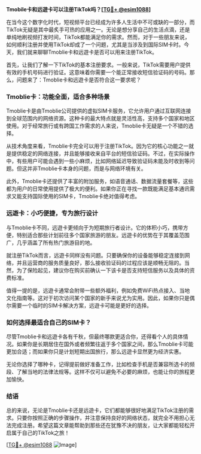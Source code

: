 **Tmobile卡和远遊卡可以注册TikTok吗？[[TG💪+ @esim1088](https://t.me/s/esim1088)]**

在当今这个数字化时代，短视频平台已经成为许多人生活中不可或缺的一部分，而TikTok无疑是其中最炙手可热的应用之一。无论是想分享自己的生活点滴，还是单纯地刷视频打发时间，TikTok都能满足你的需求。然而，对于一些朋友来说，如何顺利注册并使用TikTok却成了一个问题，尤其是当涉及到国际SIM卡时。今天，我们就来聊聊Tmoblie卡和远遊卡是否可以用来注册TikTok。

首先，让我们了解一下TikTok的基本注册要求。一般来说，TikTok需要用户提供有效的手机号码进行验证。这意味着你需要一个能正常接收短信验证码的号码。那么，问题来了：Tmoblie卡和远遊卡是否符合这一要求呢？

### Tmoblie卡：功能全面，适合多种场景

Tmoblie卡是由Tmoblie公司提供的虚拟SIM卡服务，它允许用户通过互联网连接到全球范围内的网络资源。这种卡的最大特点就是灵活性高，支持多个国家和地区使用。对于经常旅行或有跨国工作需求的人来说，Tmoblie卡无疑是一个不错的选择。

从技术角度来看，Tmoblie卡完全可以用于注册TikTok。因为它的核心功能之一就是提供稳定的网络连接，并且能够接收来自平台的短信验证码。不过，在实际操作中，有些用户可能会遇到一些小麻烦，比如网络延迟导致验证码未能及时收到等问题。但这并非Tmoblie卡本身的问题，而是与网络环境有关。

此外，Tmoblie卡还提供了丰富的附加服务，如语音通话、数据流量套餐等，这些都为用户的日常使用提供了极大的便利。如果你正在寻找一款既能满足基本通讯需求又能支持国际使用的SIM卡，Tmoblie卡绝对值得考虑。

### 远遊卡：小巧便捷，专为旅行设计

与Tmoblie卡不同，远遊卡更倾向于为短期旅行者设计。它的体积小巧，携带方便，特别适合那些计划前往多个国家旅游的朋友。远遊卡的优势在于其覆盖范围广，几乎涵盖了所有热门旅游目的地。

就注册TikTok而言，远遊卡同样没有问题。只要确保你的设备能够稳定连接到网络，并且运营商的服务质量良好，那么接收验证码的过程应该是顺畅无阻的。当然，为了保险起见，建议你在购买前确认一下该卡是否支持短信服务以及具体的资费标准。

值得一提的是，远遊卡通常会附带一些额外福利，例如免费WiFi热点接入、当地文化指南等。这对于初次访问某个国家的新手来说尤为实用。因此，如果你只是偶尔需要一个临时的SIM卡解决方案，远遊卡可能是更好的选择。

### 如何选择最适合自己的SIM卡？

尽管Tmoblie卡和远遊卡各有千秋，但最终哪款更适合你，还得看个人的具体情况。如果你是长期居住在国外或者频繁往返于多个国家之间，那么Tmoblie卡可能更加合适；而如果你只是计划短期出国旅行，那么远遊卡显然更为经济实惠。

无论你选择了哪种卡，记得提前做好准备工作，比如检查手机是否兼容所选卡的频段、了解当地的法律法规等。这样不仅可以避免不必要的麻烦，也能让你的旅程更加愉快。

### 结语

总的来说，无论是Tmoblie卡还是远遊卡，它们都能够很好地满足TikTok注册的需求。只要你按照正确的步骤操作，并注意保持良好的网络状态，就完全不用担心无法完成注册。希望这篇文章能帮助到那些还在犹豫不决的朋友，让大家都能轻松开启属于自己的TikTok之旅！

[[TG💪+ @esim1088](https://t.me/s/esim1088) ![Image](https://i.postimg.cc/4NQfJmqS/Snipaste-2025-05-13-00-14-12.png)]